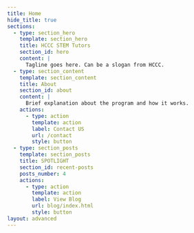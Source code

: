```yaml
---
title: Home
hide_title: true
sections:
  - type: section_hero
    template: section_hero
    title: HCCC STEM Tutors
    section_id: hero
    content: |
      Tagline goes here. Can be a slogan from HCCC.
  - type: section_content
    template: section_content
    title: About
    section_id: about
    content: |
      Brief explanation about the program and how it works.
    actions:
      - type: action
        template: action
        label: Contact US
        url: /contact
        style: button
  - type: section_posts
    template: section_posts
    title: SPOTLIGHT
    section_id: recent-posts
    posts_number: 4
    actions:
      - type: action
        template: action
        label: View Blog
        url: blog/index.html
        style: button
layout: advanced
---
```

